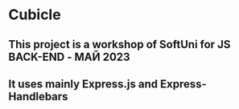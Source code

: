 # Cubicle
## This project is a workshop of SoftUni for JS BACK-END - МАЙ 2023
## It uses mainly Express.js and Express-Handlebars
